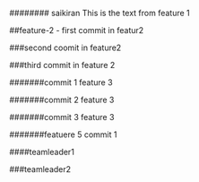 ########
saikiran
This is the text from feature 1

##feature-2 - first commit in featur2

###second coomit in feature2

###third commit in feature 2

#######commit 1 feature 3


#######commit 2 feature 3

#######commit 3 feature 3


#######featuere 5 commit 1


####teamleader1

###teamleader2

